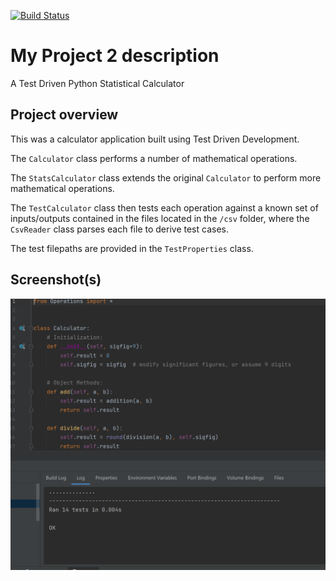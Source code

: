 [![Build Status](https://www.travis-ci.com/wmduggan41/IS601-Project-2.svg?branch=master)](https://www.travis-ci.com/wmduggan41/IS601-Project-2)

# My Project 2 description
A Test Driven Python Statistical Calculator

## Project overview
This was a calculator application built using Test Driven Development.

The `Calculator` class performs a number of mathematical operations.

The `StatsCalculator` class extends the original `Calculator` to perform more mathematical operations.

The `TestCalculator` class then tests each operation against a known set of inputs/outputs contained in the files located 
in the `/csv` folder, where the `CsvReader` class parses each file to derive test cases.

The test filepaths are provided in the `TestProperties` class.


## Screenshot(s)

![14 tests passing](screenshots/PASSED.png)



